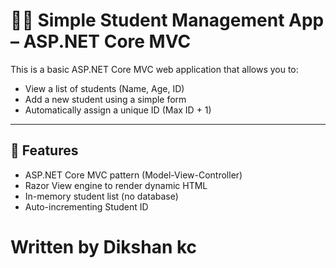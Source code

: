 # 👨‍🎓 Simple Student Management App – ASP.NET Core MVC

This is a basic ASP.NET Core MVC web application that allows you to:

- View a list of students (Name, Age, ID)
- Add a new student using a simple form
- Automatically assign a unique ID (Max ID + 1)

---

## 🔧 Features

- ASP.NET Core MVC pattern (Model-View-Controller)
- Razor View engine to render dynamic HTML
- In-memory student list (no database)
- Auto-incrementing Student ID
  
# Written by Dikshan kc
